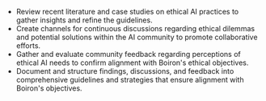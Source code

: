 - Review recent literature and case studies on ethical AI practices to gather insights and refine the guidelines.
- Create channels for continuous discussions regarding ethical dilemmas and potential solutions within the AI community to promote collaborative efforts.
- Gather and evaluate community feedback regarding perceptions of ethical AI needs to confirm alignment with Boiron's ethical objectives.
- Document and structure findings, discussions, and feedback into comprehensive guidelines and strategies that ensure alignment with Boiron's objectives.